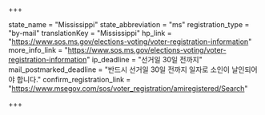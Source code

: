 +++

state_name = "Mississippi"
state_abbreviation = "ms"
registration_type = "by-mail"
translationKey = "Mississippi"
hp_link = "https://www.sos.ms.gov/elections-voting/voter-registration-information"
more_info_link = "https://www.sos.ms.gov/elections-voting/voter-registration-information"
ip_deadline = "선거일 30일 전까지"
mail_postmarked_deadline = "반드시 선거일 30일 전까지 일자로 소인이 날인되어야 합니다."
confirm_registration_link = "https://www.msegov.com/sos/voter_registration/amiregistered/Search"

+++